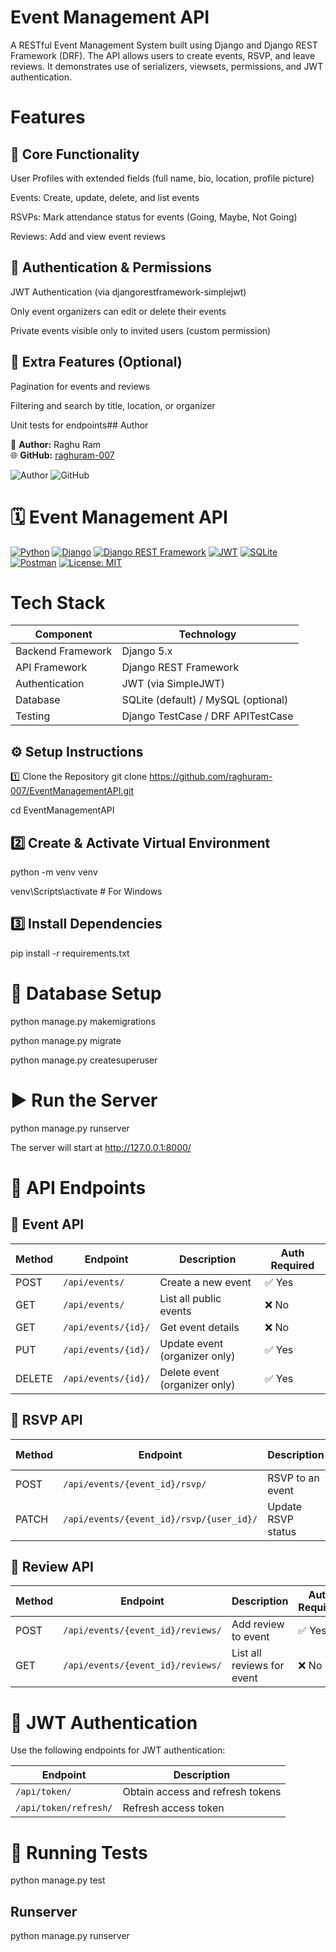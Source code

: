 
# Event Management API

A RESTful Event Management System built using Django and Django REST Framework (DRF).
The API allows users to create events, RSVP, and leave reviews.
It demonstrates use of serializers, viewsets, permissions, and JWT authentication.

# Features
## 🧩 Core Functionality

User Profiles with extended fields (full name, bio, location, profile picture)

Events: Create, update, delete, and list events

RSVPs: Mark attendance status for events (Going, Maybe, Not Going)

Reviews: Add and view event reviews

## 🔐 Authentication & Permissions

JWT Authentication (via djangorestframework-simplejwt)

Only event organizers can edit or delete their events

Private events visible only to invited users (custom permission)

## 🧭 Extra Features (Optional)

Pagination for events and reviews

Filtering and search by title, location, or organizer

Unit tests for endpoints## Author

👤 **Author:** Raghu Ram  
🌐 **GitHub:** [raghuram-007](https://github.com/raghuram-007)  



![Author](https://img.shields.io/badge/Author-Raghu%20Ram-blue?style=for-the-badge)
![GitHub](https://img.shields.io/badge/GitHub-raghuram--007-black?style=for-the-badge&logo=github&logoColor=white)
# 🗓️ Event Management API

[![Python](https://img.shields.io/badge/Python-3.10+-blue?logo=python&logoColor=white)](https://www.python.org/)
[![Django](https://img.shields.io/badge/Django-5.x-green?logo=django&logoColor=white)](https://www.djangoproject.com/)
[![Django REST Framework](https://img.shields.io/badge/DRF-API-red?logo=django&logoColor=white)](https://www.django-rest-framework.org/)
[![JWT](https://img.shields.io/badge/JWT-Authentication-yellow?logo=jsonwebtokens&logoColor=white)](https://jwt.io/)
[![SQLite](https://img.shields.io/badge/SQLite-Database-003B57?logo=sqlite&logoColor=white)](https://www.sqlite.org/)
[![Postman](https://img.shields.io/badge/Tested%20With-Postman-orange?logo=postman&logoColor=white)](https://www.postman.com/)
[![License: MIT](https://img.shields.io/badge/License-MIT-lightgrey.svg)](https://opensource.org/licenses/MIT)
# Tech Stack

| Component              | Technology                          |
| ---------------------- | ----------------------------------- |
| Backend Framework      | Django 5.x                          |
| API Framework          | Django REST Framework               |
| Authentication         | JWT (via SimpleJWT)                 |
| Database               | SQLite (default) / MySQL (optional) |                      |
| Testing                | Django TestCase / DRF APITestCase   |

## ⚙️ Setup Instructions
1️⃣ Clone the Repository
git clone https://github.com/raghuram-007/EventManagementAPI.git

cd EventManagementAPI

## 2️⃣ Create & Activate Virtual Environment
python -m venv venv

venv\Scripts\activate          # For Windows

## 3️⃣ Install Dependencies
pip install -r requirements.txt


# 🧱 Database Setup

python manage.py makemigrations

python manage.py migrate

python manage.py createsuperuser

# ▶️ Run the Server
python manage.py runserver


The server will start at http://127.0.0.1:8000/
# 🧩 API Endpoints

## 🔸 Event API

| Method | Endpoint            | Description                   | Auth Required |
| ------ | ------------------- | ----------------------------- | ------------- |
| POST   | `/api/events/`      | Create a new event            | ✅ Yes         |
| GET    | `/api/events/`      | List all public events        | ❌ No          |
| GET    | `/api/events/{id}/` | Get event details             | ❌ No          |
| PUT    | `/api/events/{id}/` | Update event (organizer only) | ✅ Yes         |
| DELETE | `/api/events/{id}/` | Delete event (organizer only) | ✅ Yes         |

## 🔸 RSVP API

| Method | Endpoint                                 | Description        | Auth Required |
| ------ | ---------------------------------------- | ------------------ | ------------- |
| POST   | `/api/events/{event_id}/rsvp/`           | RSVP to an event   | ✅ Yes         |
| PATCH  | `/api/events/{event_id}/rsvp/{user_id}/` | Update RSVP status | ✅ Yes         |

## 🔸 Review API

| Method | Endpoint                          | Description                | Auth Required |
| ------ | --------------------------------- | -------------------------- | ------------- |
| POST   | `/api/events/{event_id}/reviews/` | Add review to event        | ✅ Yes         |
| GET    | `/api/events/{event_id}/reviews/` | List all reviews for event | ❌ No          |

# 🔑 JWT Authentication

Use the following endpoints for JWT authentication:

| Endpoint              | Description                      |
| --------------------- | -------------------------------- |
| `/api/token/`         | Obtain access and refresh tokens |
| `/api/token/refresh/` | Refresh access token             |

# 🧪 Running Tests

python manage.py test

## Runserver
python manage.py runserver
